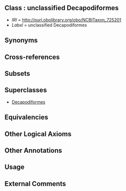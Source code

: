 
## Class : unclassified Decapodiformes

 * *IRI* = http://purl.obolibrary.org/obo/NCBITaxon_725201
 * *Label* = unclassified Decapodiformes

## Synonyms


## Cross-references


## Subsets


## Superclasses

 * [Decapodiformes](../../NCBITaxon/50/NCBITaxon_215450.md)

## Equivalencies


## Other Logical Axioms


## Other Annotations


## Usage


## External Comments

